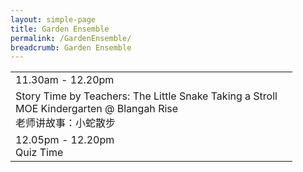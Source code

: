 ```yaml
---
layout: simple-page
title: Garden Ensemble
permalink: /GardenEnsemble/
breadcrumb: Garden Ensemble
---
```

<table class="table-h">
  <tr>
    <td COLSPAN="2">
    11.30am - 12.20pm
    </td>
  </tr>
  <tr>
    <td>
    Story Time by Teachers: The Little Snake Taking a Stroll
    <br/>
    MOE Kindergarten @ Blangah Rise
    <br>老师讲故事：小蛇散步
    </td>
    <td>
    <br>
    <br>
    </td>
  </tr>
  <tr>
    <td COLSPAN="2">
    12.05pm - 12.20pm
    <br>Quiz Time
    </td>
  </tr>
</table>
